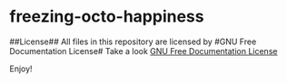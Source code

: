 freezing-octo-happiness
=======================
##License##
All files in this repository are licensed by #GNU Free Documentation License#
Take a look <a href="https://en.wikipedia.org/wiki/GNU_Free_Documentation_License">GNU Free Documentation License</a>

Enjoy!
